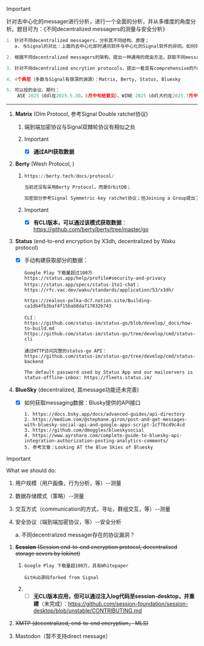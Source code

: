 > [!IMPORTANT]
>
> 针对去中心化的messager进行分析，进行一个全面的分析，并从多维度的角度分析。题目可为：《不同decentralized messagers的测量与安全分析》

```python
1. 针对不同decentralized messagers，分析其不同结构、原理；
   a. 与Signal的对比：上面的去中心化即时通讯软件与中心化的Signal软件的异同，如何体现出去中心化性质

2. 根据不同decentralized messagers的架构，提出一种通用的爬虫方法，获取不同messagers的生态数据，分别展开大规模测量；

3. 针对不同decentralized encrytion protocols，提出一套具有comprehensive的formal analysis method，分别展开安全协议分析（并提出相关的mitigations？）

4. 4个典型（多数与Signal有很深的渊源）：Matrix, Berty, Status, Bluesky

5. 可以投的会议、期刊：
	ASE 2025（ddl在2025.5.30，8月中旬给意见）、WINE 2025（ddl大约在2025.7月中旬，9月中旬给结果）、INFOCOM 2026（ddl大约在2025.7月底）、ICSE 2026（ddl大约在2025.8月初）、FSE 2026（ddl在2025.9月）、ISSTA 2026（ddl在2025.10月底）、WWW 2026（ddl大约在2025.10月中旬）
```

--------------------------

1. **Matrix** (Olm Protocol, 参考Signal Double ratchet协议) 

   1. 端到端加密协议与Signal双棘轮协议有相似之处

   1. > [!IMPORTANT]
      >
      > - [x] **通过API获取数据**

2. **Berty** (Wesh Protocol, )

   1. ```python
      https://berty.tech/docs/protocol/
      
      当前还没有采用Berty Protocol，而是OrbitDB；
      
      加密部分参考Signal Symmetric-key ratchet协议；但Joining a Group提出了新的机制，包括：innovation，exchanging messages
      ```

   2. > [!IMPORTANT]
      >
      > - [x] **有CLI版本，可以通过该模式获取数据**：https://github.com/berty/berty/tree/master/go

3. **Status** (end-to-end encryption by X3dh, decentralized by Waku protocol)

   - [x] 手动构建获取部分的数据：

     ```
     Google Play 下载量超过100万
     https://status.app/help/profile#security-and-privacy
     https://status.app/specs/status-1to1-chat；https://rfc.vac.dev/waku/standards/application/53/x3dh/
     
     https://zealous-polka-dc7.notion.site/Building-ca1db4fb3baf4f15bab8da717832b743
     
     CLI：
     https://github.com/status-im/status-go/blob/develop/_docs/how-to-build.md
     https://github.com/status-im/status-go/tree/develop/cmd/status-cli
     
     通过HTTP访问完整的status-go API：
     https://github.com/status-im/status-go/tree/develop/cmd/status-backend
     
     The default password used by Status App and our mailservers is status-offline-inbox: https://fleets.status.im/
     
     ```

4. **BlueSky** (decentralized, 其message功能还未完善)

   - [x] 如何获取messaging数据：Blusky提供的API接口

     ```
     1. https://docs.bsky.app/docs/advanced-guides/api-directory
     2. https://medium.com/@stephane.giron/post-and-get-messages-with-bluesky-social-api-and-google-apps-script-1cf76cd9c4cd
     3. https://github.com/dmoggles/blueskysocial
     4. https://www.ayrshare.com/complete-guide-to-bluesky-api-integration-authorization-posting-analytics-comments/
     5. 参考文章：Looking AT the Blue Skies of Bluesky
     ```

> [!IMPORTANT]
>
> What we should do: 
>
> 1. 用户规模（用户画像，行为分析，等）--测量
>
> 2. 数据存储模式（策略）--测量
>
> 3. 交互方式（communication的方式，寻址，群组交互，等）--测量
>
> 4. 安全协议（端到端加密协议，等）--安全分析
>
>     a. 不同decentralized messager存在的协议漏洞？

1. ~~**Session** (Session end-to-end encryption protocol, decentralised storage severs by lokinet)~~

   1. ```
      Google Play 下载量超100万，具有Whitepaper
      
      GitHub源码forked from Signal
      ```

   2. - [ ] **无CLI版本应用，但可以通过注入log代码至session-desktop，并重建**（未完成）：https://github.com/session-foundation/session-desktop/blob/unstable/CONTRIBUTING.md

2. ~~XMTP (decentralized, end-to-end encryption， MLS)~~

3. Mastodon（暂不支持direct message）


